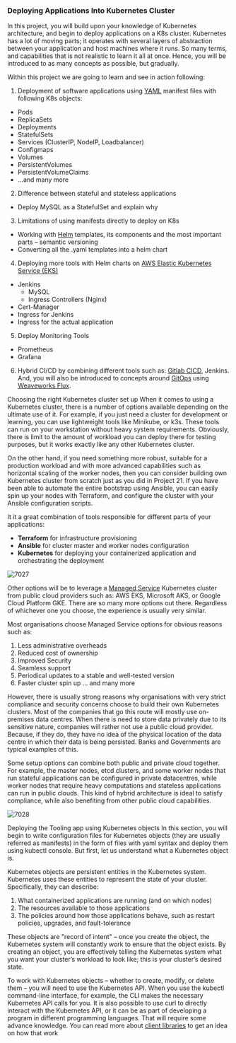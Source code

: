 ### Deploying Applications Into Kubernetes Cluster

In this project, you will build upon your knowledge of Kubernetes architecture, and begin to deploy applications on a K8s cluster.
Kubernetes has a lot of moving parts; it operates with several layers of abstraction between your application and host machines 
where it runs. So many terms, and capabilities that is not realistic to learn it all at once. Hence, you will be introduced to as
many concepts as possible, but gradually.

Within this project we are going to learn and see in action following:

1. Deployment of software applications using [YAML](https://en.wikipedia.org/wiki/YAML) manifest files with following K8s objects:
- Pods
- ReplicaSets
- Deployments
- StatefulSets
- Services (ClusterIP, NodeIP, Loadbalancer)
- Configmaps
- Volumes
- PersistentVolumes
- PersistentVolumeClaims
-  …and many more

2. Difference between stateful and stateless applications

- Deploy MySQL as a StatefulSet and explain why

3. Limitations of using manifests directly to deploy on K8s

- Working with [Helm](https://helm.sh/) templates, its components and the most important parts – semantic versioning
- Converting all the .yaml templates into a helm chart

4. Deploying more tools with Helm charts on [AWS Elastic Kubernetes Service (EKS)](https://aws.amazon.com/eks/)

- Jenkins
  - MySQL
  - Ingress Controllers (Nginx)
- Cert-Manager
- Ingress for Jenkins
- Ingress for the actual application


5. Deploy Monitoring Tools

- Prometheus
- Grafana


6. Hybrid CI/CD by combining different tools such as: [Gitlab CICD](https://docs.gitlab.com/ee/ci/), Jenkins. And, you will also be 
introduced to concepts around [GitOps](https://www.weave.works/technologies/gitops/) using [Weaveworks Flux](https://www.weave.works/oss/flux/).


Choosing the right Kubernetes cluster set up
When it comes to using a Kubernetes cluster, there is a number of options available depending on the ultimate use of it. For
example, if you just need a cluster for development or learning, you can use lightweight tools like Minikube, or k3s. These
tools can run on your workstation without heavy system requirements. Obviously, there is limit to the amount of workload you
can deploy there for testing purposes, but it works exactly like any other Kubernetes cluster.

On the other hand, if you need something more robust, suitable for a production workload and with more advanced capabilities
such as horizontal scaling of the worker nodes, then you can consider building own Kubernetes cluster from scratch just as you 
did in Project 21. If you have been able to automate the entire bootstrap using Ansible, you can easily spin up your nodes with
Terraform, and configure the cluster with your Ansible configuration scripts.

It it a great combination of tools responsible for different parts of your applications:

- **Terraform** for infrastructure provisioning
- **Ansible** for cluster master and worker nodes configuration
- **Kubernetes** for deploying your containerized application and orchestrating the deployment


![7027](https://user-images.githubusercontent.com/85270361/210224393-7d186aa4-e9b0-4f92-b5ed-7d24f5436c90.PNG)


Other options will be to leverage a [Managed Service](https://www.adept.co.uk/the-benefits-of-cloud-managed-services-for-business/) 
Kubernetes cluster from public cloud providers such as: AWS EKS, Microsoft AKS, or Google Cloud Platform GKE. There are so many 
more options out there. Regardless of whichever one you choose, the experience is usually very similar.

Most organisations choose Managed Service options for obvious reasons such as:

1. Less administrative overheads
2. Reduced cost of ownership
3. Improved Security
4. Seamless support
5. Periodical updates to a stable and well-tested version
6. Faster cluster spin up … and many more

However, there is usually strong reasons why organisations with very strict compliance and security concerns choose to build their
own Kubernetes clusters. Most of the companies that go this route will mostly use on-premises data centres. When there is need to 
store data privately due to its sensitive nature, companies will rather not use a public cloud provider. Because, if they do, they
have no idea of the physical location of the data centre in which their data is being persisted. Banks and Governments are typical
examples of this.

Some setup options can combine both public and private cloud together. For example, the master nodes, etcd clusters, and some worker
nodes that run stateful applications can be configured in private datacentres, while worker nodes that require heavy computations 
and stateless applications can run in public clouds. This kind of hybrid architecture is ideal to satisfy compliance, while also 
benefiting from other public cloud capabilities.


![7028](https://user-images.githubusercontent.com/85270361/210225432-f4e6773f-f43f-4a5f-956e-dbee28f8c19b.PNG)


Deploying the Tooling app using Kubernetes objects
In this section, you will begin to write configuration files for Kubernetes objects (they are usually referred as manifests) in the
form of files with yaml syntax and deploy them using kubectl console. But first, let us understand what a Kubernetes object is.

Kubernetes objects are persistent entities in the Kubernetes system. Kubernetes uses these entities to represent the state of 
your cluster. Specifically, they can describe:

1. What containerized applications are running (and on which nodes)
2. The resources available to those applications
3. The policies around how those applications behave, such as restart policies, upgrades, and fault-tolerance

These objects are "record of intent" – once you create the object, the Kubernetes system will constantly work to ensure that the 
object exists. By creating an object, you are effectively telling the Kubernetes system what you want your cluster’s workload to 
look like; this is your cluster’s desired state.

To work with Kubernetes objects – whether to create, modify, or delete them – you will need to use the Kubernetes API. When you use
the kubectl command-line interface, for example, the CLI makes the necessary Kubernetes API calls for you. It is also possible to
use curl to directly interact with the Kubernetes API, or it can be as part of developing a program in different programming languages.
That will require some advance knowledge. You can read more about [client libraries](https://kubernetes.io/docs/reference/using-api/client-libraries/) 
to get an idea on how that work